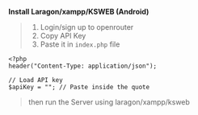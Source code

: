 **Install Laragon/xampp/KSWEB (Android)**

> 1. Login/sign up to openrouter
> 2. Copy API Key
> 3. Paste it in `index.php` file

    <?php
    header("Content-Type: application/json");
    
    // Load API key
    $apiKey = ""; // Paste inside the quote 

> then run the Server using laragon/xampp/ksweb
